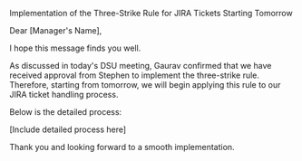 Implementation of the Three-Strike Rule for JIRA Tickets Starting Tomorrow

Dear [Manager's Name],

I hope this message finds you well.

As discussed in today's DSU meeting, Gaurav confirmed that we have received approval from Stephen to implement the three-strike rule. Therefore, starting from tomorrow, we will begin applying this rule to our JIRA ticket handling process.

Below is the detailed process:

[Include detailed process here]

Thank you and looking forward to a smooth implementation.
